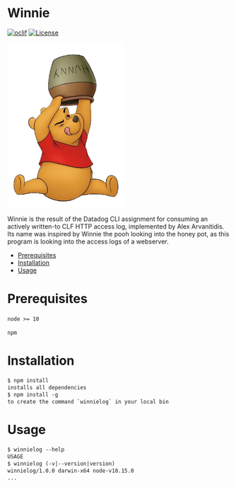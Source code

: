 Winnie
======
[![oclif](https://img.shields.io/badge/cli-oclif-brightgreen.svg)](https://oclif.io)
[![License](https://img.shields.io/npm/l/winnie.svg)](https://github.com/alarv/winnie/blob/master/package.json)

![Winnie](assets/winnie.png)

Winnie is the result of the Datadog CLI assignment for consuming an actively written-to CLF HTTP access log, implemented by Alex Arvanitidis. Its name was inspired by Winnie the pooh looking into the honey pot, as this program is looking into the access logs of a webserver.  

<!-- toc -->
* [Prerequisites](#prerequisites)
* [Installation](#installation)
* [Usage](#usage)
<!-- tocstop -->

# Prerequisites
```node >= 10```

```npm```

# Installation
```sh-session
$ npm install
installs all dependencies
$ npm install -g
to create the command `winnielog` in your local bin
```
# Usage
<!-- usage -->
```sh-session
$ winnielog --help
USAGE
$ winnielog (-v|--version|version)
winnielog/1.0.0 darwin-x64 node-v10.15.0
...
```
<!-- usagestop -->
